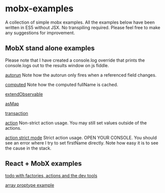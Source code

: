 # mobx-examples
A collection of simple mobx examples.  All the examples below have been written in ES5 without JSX.  No transpiling required.
Please feel free to make any suggestions for improvement.

## MobX stand alone examples
Please note that I have created a console.log override that prints the
console.logs out to the results window on js fiddle.

[autorun](https://jsfiddle.net/gh/get/library/pure/mattruby/mobx-examples/tree/master/00-autorun)
Note how the autorun only fires when a referenced field changes.

[computed](https://jsfiddle.net/gh/get/library/pure/mattruby/mobx-examples/tree/master/10-computed)
Note how the computed fullName is cached.

[extendObservable](https://jsfiddle.net/gh/get/library/pure/mattruby/mobx-examples/tree/master/30-extendObservable)

[asMap](https://jsfiddle.net/gh/get/library/pure/mattruby/mobx-examples/tree/master/40-map)

[transaction](https://jsfiddle.net/gh/get/library/pure/mattruby/mobx-examples/tree/master/20-transaction)

[action](https://jsfiddle.net/gh/get/library/pure/mattruby/mobx-examples/tree/master/50-action)
Non-strict action usage.  You may still set values outside of the actions.

[action strict mode](https://jsfiddle.net/gh/get/library/pure/mattruby/mobx-examples/tree/master/51-action-strict)
Strict action usage.  OPEN YOUR CONSOLE.  You should see an error where I try to set firstName directly.
Note how easy it is to see the cause in the stack.

## React + MobX examples

[todo with factories, actions and the dev tools](https://jsfiddle.net/gh/get/library/pure/mattruby/mobx-examples/tree/master/react-examples/00-todo)

[array proptype example](https://jsfiddle.net/gh/get/library/pure/mattruby/mobx-examples/tree/master/react-examples/10-array-propType)
